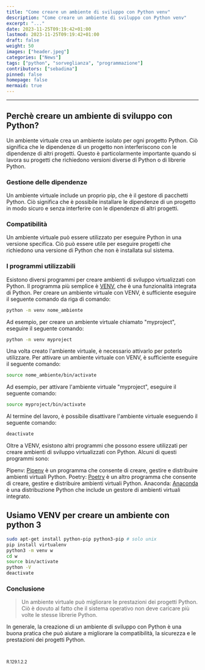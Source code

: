 ```yaml
---
title: "Come creare un ambiente di sviluppo con Python venv"
description: "Come creare un ambiente di sviluppo con Python venv"
excerpt: "..."
date: 2023-11-25T09:19:42+01:00
lastmod: 2023-11-25T09:19:42+01:00
draft: false
weight: 50
images: ["header.jpeg"]
categories: ["News"]
tags: ["python", "sorveglianza", "programmazione"]
contributors: ["sebadima"]
pinned: false
homepage: false
mermaid: true
---
```




<hr>

## Perchè creare un ambiente di sviluppo con Python?

Un ambiente virtuale crea un ambiente isolato per ogni progetto Python. Ciò significa che le dipendenze di un progetto non interferiscono con le dipendenze di altri progetti. Questo è particolarmente importante quando si lavora su progetti che richiedono versioni diverse di Python o di librerie Python.

### Gestione delle dipendenze

Un ambiente virtuale include un proprio pip, che è il gestore di pacchetti Python. Ciò significa che è possibile installare le dipendenze di un progetto in modo sicuro e senza interferire con le dipendenze di altri progetti.

### Compatibilità

Un ambiente virtuale può essere utilizzato per eseguire Python in una versione specifica. Ciò può essere utile per eseguire progetti che richiedono una versione di Python che non è installata sul sistema.

### I programmi utilizzabili

Esistono diversi programmi per creare ambienti di sviluppo virtualizzati con Python. Il programma più semplice è <a href="https://docs.python.org/3/library/venv.html" target="_blank" rel="noopener">VENV</a>, che è una funzionalità integrata di Python. Per creare un ambiente virtuale con VENV, è sufficiente eseguire il seguente comando da riga di comando:

```bash
python -m venv nome_ambiente
```
Ad esempio, per creare un ambiente virtuale chiamato "myproject", eseguire il seguente comando:

```bash
python -m venv myproject
```

Una volta creato l'ambiente virtuale, è necessario attivarlo per poterlo utilizzare. Per attivare un ambiente virtuale con VENV, è sufficiente eseguire il seguente comando:

```bash
source nome_ambiente/bin/activate
```

Ad esempio, per attivare l'ambiente virtuale "myproject", eseguire il seguente comando:

```bash
source myproject/bin/activate
```
Al termine del lavoro, è possibile disattivare l'ambiente virtuale eseguendo il seguente comando:

```bash
deactivate
```

Oltre a VENV, esistono altri programmi che possono essere utilizzati per creare ambienti di sviluppo virtualizzati con Python. Alcuni di questi programmi sono:

Pipenv: <a href="https://pipenv.pypa.io/en/latest/" target="_blank" rel="noopener">Pipenv</a> è un programma che consente di creare, gestire e distribuire ambienti virtuali Python.
Poetry: <a href="https://python-poetry.org/" target="_blank" rel="noopener">Poetry</a> è un altro programma che consente di creare, gestire e distribuire ambienti virtuali Python.
Anaconda: <a href="https://www.anaconda.com/" target="_blank" rel="noopener">Anaconda</a> è una distribuzione Python che include un gestore di ambienti virtuali integrato.

## Usiamo VENV per creare un ambiente con python 3

```bash
sudo apt-get install python-pip python3-pip # solo unix
pip install virtualenv
python3 -m venv w
cd w
source bin/activate
python -V
deactivate
```     

### Conclusione

> Un ambiente virtuale può migliorare le prestazioni dei progetti Python. Ciò è dovuto al fatto che il sistema operativo non deve caricare più volte le stesse librerie Python.

In generale, la creazione di un ambiente di sviluppo con Python è una buona pratica che può aiutare a migliorare la compatibilità, la sicurezza e le prestazioni dei progetti Python.

<br>

<p style="font-size: 0.8em;">R.129.1.2.2</p>
